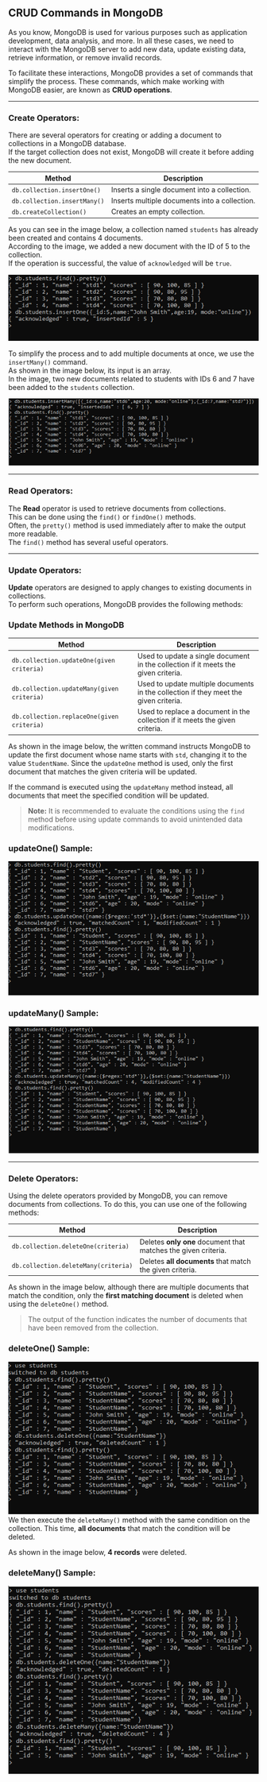 
## CRUD Commands in MongoDB

As you know, MongoDB is used for various purposes such as application development, data analysis, and more. In all these cases, we need to interact with the MongoDB server to add new data, update existing data, retrieve information, or remove invalid records. 

To facilitate these interactions, MongoDB provides a set of commands that simplify the process. These commands, which make working with MongoDB easier, are known as **CRUD operations**.  

---

### Create Operators:

There are several operators for creating or adding a document to collections in a MongoDB database.  
If the target collection does not exist, MongoDB will create it before adding the new document.  

| Method                        | Description                                             |
|------------------------------|---------------------------------------------------------|
| `db.collection.insertOne()`  | Inserts a single document into a collection.            |
| `db.collection.insertMany()` | Inserts multiple documents into a collection.           |
| `db.createCollection()`      | Creates an empty collection.                            |

As you can see in the image below, a collection named `students` has already been created and contains 4 documents.  
According to the image, we added a new document with the ID of 5 to the collection.  
If the operation is successful, the value of `acknowledged` will be `true`.  

![Insert One](https://github.com/data2proc/MongoDB-Tutorials/blob/main/images/insertOne.PNG)    

To simplify the process and to add multiple documents at once, we use the `insertMany()` command.  
As shown in the image below, its input is an array.  
In the image, two new documents related to students with IDs 6 and 7 have been added to the `students` collection.  

![Insert Many](https://github.com/data2proc/MongoDB-Tutorials/blob/main/images/insertMany.PNG)  

---

### Read Operators:

The **Read** operator is used to retrieve documents from collections.  
This can be done using the `find()` or `findOne()` methods.  
Often, the `pretty()` method is used immediately after to make the output more readable.  
The `find()` method has several useful operators.

---

### Update Operators:

**Update** operators are designed to apply changes to existing documents in collections.  
To perform such operations, MongoDB provides the following methods:

### Update Methods in MongoDB

| Method | Description |
|--------|-------------|
| `db.collection.updateOne(given criteria)` | Used to update a single document in the collection if it meets the given criteria. |
| `db.collection.updateMany(given criteria)` | Used to update multiple documents in the collection if they meet the given criteria. |
| `db.collection.replaceOne(given criteria)` | Used to replace a document in the collection if it meets the given criteria. |

As shown in the image below, the written command instructs MongoDB to update the first document whose name starts with `std`, changing it to the value `StudentName`. Since the `updateOne` method is used, only the first document that matches the given criteria will be updated.

If the command is executed using the `updateMany` method instead, all documents that meet the specified condition will be updated.

> **Note:** It is recommended to evaluate the conditions using the `find` method before using update commands to avoid unintended data modifications.
### updateOne() Sample:  
![Update One](https://github.com/data2proc/MongoDB-Tutorials/blob/main/images/updateOne.PNG)  
### updateMany() Sample:  
![Update Many](https://github.com/data2proc/MongoDB-Tutorials/blob/main/images/updateMany.PNG)   

---  

### Delete Operators:

Using the delete operators provided by MongoDB, you can remove documents from collections. To do this, you can use one of the following methods:

| Method                                | Description                                                                 |
|---------------------------------------|-----------------------------------------------------------------------------|
| `db.collection.deleteOne(criteria)`   | Deletes **only one** document that matches the given criteria.             |
| `db.collection.deleteMany(criteria)`  | Deletes **all documents** that match the given criteria.                   |

As shown in the image below, although there are multiple documents that match the condition, only the **first matching document** is deleted when using the `deleteOne()` method.

> The output of the function indicates the number of documents that have been removed from the collection.

### deleteOne() Sample: 

![Delete One](https://github.com/data2proc/MongoDB-Tutorials/blob/main/images/DeleteOne.PNG)  
We then execute the `deleteMany()` method with the same condition on the collection. This time, **all documents** that match the condition will be deleted.

As shown in the image below, **4 records** were deleted.  

### deleteMany() Sample:  
![Delete Many](https://github.com/data2proc/MongoDB-Tutorials/blob/main/images/DeleteMany.PNG)  







